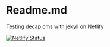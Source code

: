# Readme.md

Testing decap cms with jekyll on Netlify

[![Netlify Status](https://api.netlify.com/api/v1/badges/71d43477-17b6-4886-a675-5c4d18658062/deploy-status)](https://app.netlify.com/sites/dynamic-jelly-9e1d72/deploys)